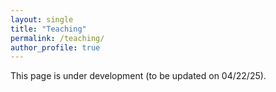 ```yaml
---
layout: single
title: "Teaching"
permalink: /teaching/
author_profile: true
---
```


This page is under development (to be updated on 04/22/25).
